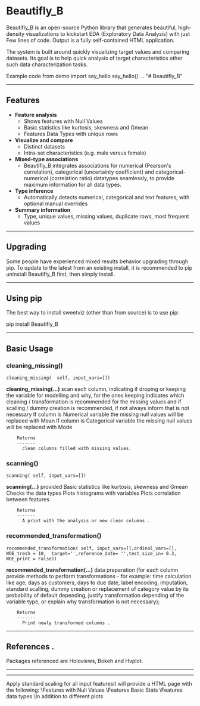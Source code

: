 # Beautifly_B
Beautifly_B is an open-source Python library that generates beautiful, high-density visualizations to kickstart EDA (Exploratory Data Analysis) with just Few lines of code. Output is a fully self-contained HTML application.

The system is built around quickly visualizing target values and comparing datasets. Its goal is to help quick analysis of target characteristics other such data characterization tasks.

Example code
from demo import say_hello
say_hello()
...
"# Beautifly_B" 
_____________
Features
-----------------------------------------------------------------------------------------------------------------
- **Feature analysis** 
  - Shows features with Null Values 
  - Basic statistics like kurtosis, skewness and Gmean
  - Features Data Types with unique rows 
- **Visualize and compare**
  - Distinct datasets 
  - Intra-set characteristics (e.g. male versus female)
- **Mixed-type associations**
  - Beautifly_B integrates associations for numerical (Pearson's correlation), categorical (uncertainty coefficient) and categorical-numerical (correlation ratio) datatypes seamlessly, to provide maximum information for all data types.
- **Type inference**
  - Automatically detects numerical, categorical and text features, with optional manual overrides 
- **Summary information** 
  - Type, unique values, missing values, duplicate rows, most frequent values
  
-----------------------------------------------------------------------------------------------------------------
Upgrading 
-----------------------------------------------------------
Some people have experienced mixed results behavior upgrading through pip. To update to the latest from an existing install, it is recommended to pip uninstall Beautifly_B first, then simply install.

-----------------------------------------------------------------------------------------------------------------
Using pip
-----------------------------------------------------------------------------------------------------------------
The best way to install sweetviz (other than from source) is to use pip:

pip install Beautifly_B

-----------------------------------------------------------------------------------------------------------------

Basic Usage
-----------------------------------------------------------------------------------------------------------------
### cleaning_missing()
```
cleaning_missing(  self, input_vars=[])
```            
**cleaning_missing(...)** scan each column, indicating if droping or keeping the variable for 
            modelling and why, for the ones keeping indicates which cleaning / transformation 
            is recommended for the missing values and if scalling / dummy creation is recommended, 
            if not always inform that is not necessary
            If column is Numerical variable the missing null values will be replaced with Mean
            If column is Categorical variable the missing null values will be replaced with Mode

        Returns
        -------
          clean columns filled with missing values.
          
### scanning()
```
scanning( self, input_vars=[])
```            
**scanning(...)**  provided Basic statistics like kurtosis, skewness and Gmean
                   Checks the data types
                   Plots histograms with variables 
                   Plots correlation between features

        Returns
        -------
          A print with the analysis or new clean columns .
          
### recommended_transformation()
```
recommended_transformation( self, input_vars=[],ordinal_vars=[], WOE_tresh = 10,  target='',reference_date= '',test_size_in= 0.3, WOE_print = False))
```            
**recommended_transformation(...)**  data preparation (for each column provide methods to perform
        transformations - for example: time calculation like age, days as customers, 
        days to due date, label encoding, imputation, standard scalling, dummy creation 
        or replacement of category value by its probability of default depending, justify 
        transformation depending of the variable type, or explain why transformation is 
        not necessary);

        Returns
        -------
          Print newly transformed columns .
-----------------------------------------------------------------------------------------------------------------

References .
-----------------------------------------------------------------------------------------------------------------
Packages referenced are Holoviews, Bokeh and Hvplot.

-----------------------------------------------------------------------------------------------------------------

-----------------------------------------------------------------------------------------------------------------

Apply standard scaling for all input featuresit will provide a HTML page with the following: 
\\Features with Null Values
\\Features Basic Stats
\\Features data types
 \\In addition to different plots

